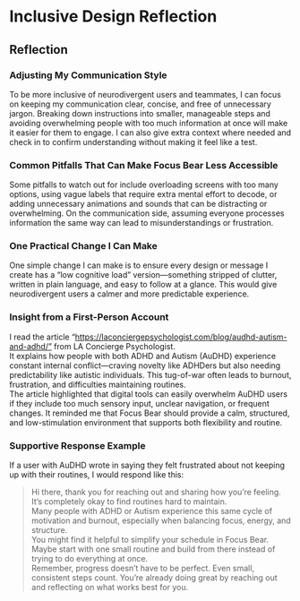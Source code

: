 # Inclusive Design Reflection

## Reflection

### Adjusting My Communication Style
To be more inclusive of neurodivergent users and teammates, I can focus on keeping my communication clear, concise, and free of unnecessary jargon. Breaking down instructions into smaller, manageable steps and avoiding overwhelming people with too much information at once will make it easier for them to engage. I can also give extra context where needed and check in to confirm understanding without making it feel like a test.

### Common Pitfalls That Can Make Focus Bear Less Accessible
Some pitfalls to watch out for include overloading screens with too many options, using vague labels that require extra mental effort to decode, or adding unnecessary animations and sounds that can be distracting or overwhelming. On the communication side, assuming everyone processes information the same way can lead to misunderstandings or frustration.

### One Practical Change I Can Make
One simple change I can make is to ensure every design or message I create has a “low cognitive load” version—something stripped of clutter, written in plain language, and easy to follow at a glance. This would give neurodivergent users a calmer and more predictable experience.
### Insight from a First-Person Account

I read the article “https://laconciergepsychologist.com/blog/audhd-autism-and-adhd/” from LA Concierge Psychologist.  
It explains how people with both ADHD and Autism (AuDHD) experience constant internal conflict—craving novelty like ADHDers but also needing predictability like autistic individuals. This tug-of-war often leads to burnout, frustration, and difficulties maintaining routines.  
The article highlighted that digital tools can easily overwhelm AuDHD users if they include too much sensory input, unclear navigation, or frequent changes. It reminded me that Focus Bear should provide a calm, structured, and low-stimulation environment that supports both flexibility and routine.

### Supportive Response Example
If a user with AuDHD wrote in saying they felt frustrated about not keeping up with their routines, I would respond like this:

> Hi there, thank you for reaching out and sharing how you’re feeling. It’s completely okay to find routines hard to maintain.  
> Many people with ADHD or Autism experience this same cycle of motivation and burnout, especially when balancing focus, energy, and structure.  
> You might find it helpful to simplify your schedule in Focus Bear. Maybe start with one small routine and build from there instead of trying to do everything at once.  
> Remember, progress doesn’t have to be perfect. Even small, consistent steps count. You’re already doing great by reaching out and reflecting on what works best for you. 
